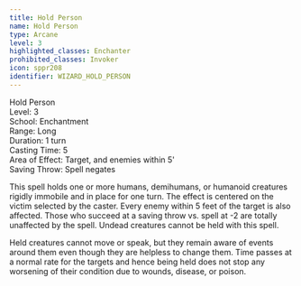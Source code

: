 ```yaml
---
title: Hold Person
name: Hold Person
type: Arcane
level: 3
highlighted_classes: Enchanter
prohibited_classes: Invoker
icon: sppr208
identifier: WIZARD_HOLD_PERSON
---
```

Hold Person  
Level: 3  
School: Enchantment  
Range: Long  
Duration: 1 turn  
Casting Time: 5  
Area of Effect: Target, and enemies within 5'  
Saving Throw: Spell negates  
  
This spell holds one or more humans, demihumans, or humanoid creatures rigidly immobile and in place for one turn. The effect is centered on the victim selected by the caster. Every enemy within 5 feet of the target is also affected. Those who succeed at a saving throw vs. spell at -2 are totally unaffected by the spell. Undead creatures cannot be held with this spell.  
  
Held creatures cannot move or speak, but they remain aware of events around them even though they are helpless to change them. Time passes at a normal rate for the targets and hence being held does not stop any worsening of their condition due to wounds, disease, or poison.  
